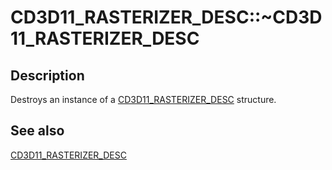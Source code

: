 # CD3D11_RASTERIZER_DESC::~CD3D11_RASTERIZER_DESC

## Description

Destroys an instance of a [CD3D11_RASTERIZER_DESC](https://learn.microsoft.com/previous-versions/windows/desktop/legacy/jj151654(v=vs.85)) structure.

## See also

[CD3D11_RASTERIZER_DESC](https://learn.microsoft.com/previous-versions/windows/desktop/legacy/jj151654(v=vs.85))